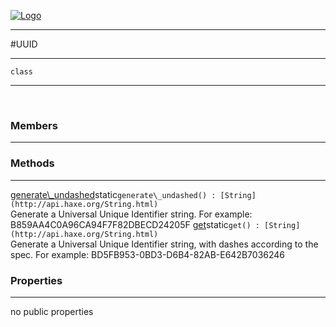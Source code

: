 
[![Logo](../../../images/logo.png)](../../../api/index.html)

---



#UUID



---

`class`
<span class="meta">

</span>


---

&nbsp;
&nbsp;

<h3>Members</h3> <hr/>

<h3>Methods</h3> <hr/><span class="method apipage">
            <a name="generate_undashed"><a class="lift" href="#generate_undashed">generate\_undashed</a></a><span class="inline-block static">static</span><code class="signature apipage">generate\_undashed() : [String](http://api.haxe.org/String.html)</code><br/><span class="small_desc_flat">Generate a Universal Unique Identifier string.
        For example: B859AA4C0A96CA94F7F82DBECD24205F</span>
        </span>
    <span class="method apipage">
            <a name="get"><a class="lift" href="#get">get</a></a><span class="inline-block static">static</span><code class="signature apipage">get() : [String](http://api.haxe.org/String.html)</code><br/><span class="small_desc_flat">Generate a Universal Unique Identifier string, with dashes according to the spec.
        For example: BD5FB953-0BD3-D6B4-82AB-E642B7036246</span>
        </span>
    

<h3>Properties</h3> <hr/>no public properties

&nbsp;
&nbsp;
&nbsp;
